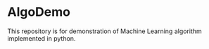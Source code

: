 # AlgoDemo
This repository is for demonstration of Machine Learning algorithm implemented in python.
